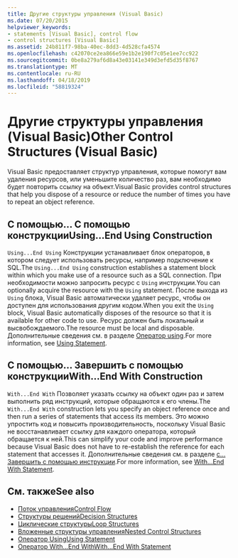 ```yaml
---
title: Другие структуры управления (Visual Basic)
ms.date: 07/20/2015
helpviewer_keywords:
- statements [Visual Basic], control flow
- control structures [Visual Basic]
ms.assetid: 24b811f7-98ba-40ec-8dd3-4d528cfa4574
ms.openlocfilehash: c42070ce2ea866e59e1b2e190f7c05e1ee7cc922
ms.sourcegitcommit: 0be8a279af6d8a43e03141e349d3efd5d35f8767
ms.translationtype: MT
ms.contentlocale: ru-RU
ms.lasthandoff: 04/18/2019
ms.locfileid: "58819324"
---
```

# <a name="other-control-structures-visual-basic"></a><span data-ttu-id="9d39a-102">Другие структуры управления (Visual Basic)</span><span class="sxs-lookup"><span data-stu-id="9d39a-102">Other Control Structures (Visual Basic)</span></span>
<span data-ttu-id="9d39a-103">Visual Basic предоставляет структур управления, которые помогут вам удаления ресурсов, или уменьшите количество раз, вам необходимо будет повторить ссылку на объект.</span><span class="sxs-lookup"><span data-stu-id="9d39a-103">Visual Basic provides control structures that help you dispose of a resource or reduce the number of times you have to repeat an object reference.</span></span>  
  
## <a name="usingend-using-construction"></a><span data-ttu-id="9d39a-104">С помощью... С помощью конструкции</span><span class="sxs-lookup"><span data-stu-id="9d39a-104">Using...End Using Construction</span></span>  
 <span data-ttu-id="9d39a-105">`Using...End Using` Конструкции устанавливает блок операторов, в котором следует использовать ресурсы, например подключение к SQL.</span><span class="sxs-lookup"><span data-stu-id="9d39a-105">The `Using...End Using` construction establishes a statement block within which you make use of a resource such as a SQL connection.</span></span> <span data-ttu-id="9d39a-106">При необходимости можно запросить ресурс с `Using` инструкции.</span><span class="sxs-lookup"><span data-stu-id="9d39a-106">You can optionally acquire the resource with the `Using` statement.</span></span> <span data-ttu-id="9d39a-107">После выхода из `Using` блока, Visual Basic автоматически удаляет ресурс, чтобы он доступен для использования другим кодом.</span><span class="sxs-lookup"><span data-stu-id="9d39a-107">When you exit the `Using` block, Visual Basic automatically disposes of the resource so that it is available for other code to use.</span></span> <span data-ttu-id="9d39a-108">Ресурс должен быть локальный и высвобождаемого.</span><span class="sxs-lookup"><span data-stu-id="9d39a-108">The resource must be local and disposable.</span></span> <span data-ttu-id="9d39a-109">Дополнительные сведения см. в разделе [Оператор using](../../../../visual-basic/language-reference/statements/using-statement.md).</span><span class="sxs-lookup"><span data-stu-id="9d39a-109">For more information, see [Using Statement](../../../../visual-basic/language-reference/statements/using-statement.md).</span></span>  
  
## <a name="withend-with-construction"></a><span data-ttu-id="9d39a-110">С помощью... Завершить с помощью конструкции</span><span class="sxs-lookup"><span data-stu-id="9d39a-110">With...End With Construction</span></span>  
 <span data-ttu-id="9d39a-111">`With...End With` Позволяет указать ссылку на объект один раз и затем выполнить ряд инструкций, которые обращаются к его члены.</span><span class="sxs-lookup"><span data-stu-id="9d39a-111">The `With...End With` construction lets you specify an object reference once and then run a series of statements that access its members.</span></span> <span data-ttu-id="9d39a-112">Это можно упростить код и повысить производительность, поскольку Visual Basic не восстанавливает ссылку для каждого оператора, который обращается к ней.</span><span class="sxs-lookup"><span data-stu-id="9d39a-112">This can simplify your code and improve performance because Visual Basic does not have to re-establish the reference for each statement that accesses it.</span></span> <span data-ttu-id="9d39a-113">Дополнительные сведения см. в разделе [с... Завершить с помощью инструкции](../../../../visual-basic/language-reference/statements/with-end-with-statement.md).</span><span class="sxs-lookup"><span data-stu-id="9d39a-113">For more information, see [With...End With Statement](../../../../visual-basic/language-reference/statements/with-end-with-statement.md).</span></span>  
  
## <a name="see-also"></a><span data-ttu-id="9d39a-114">См. также</span><span class="sxs-lookup"><span data-stu-id="9d39a-114">See also</span></span>

- [<span data-ttu-id="9d39a-115">Поток управления</span><span class="sxs-lookup"><span data-stu-id="9d39a-115">Control Flow</span></span>](../../../../visual-basic/programming-guide/language-features/control-flow/index.md)
- [<span data-ttu-id="9d39a-116">Структуры решений</span><span class="sxs-lookup"><span data-stu-id="9d39a-116">Decision Structures</span></span>](../../../../visual-basic/programming-guide/language-features/control-flow/decision-structures.md)
- [<span data-ttu-id="9d39a-117">Циклические структуры</span><span class="sxs-lookup"><span data-stu-id="9d39a-117">Loop Structures</span></span>](../../../../visual-basic/programming-guide/language-features/control-flow/loop-structures.md)
- [<span data-ttu-id="9d39a-118">Вложенные структуры управления</span><span class="sxs-lookup"><span data-stu-id="9d39a-118">Nested Control Structures</span></span>](../../../../visual-basic/programming-guide/language-features/control-flow/nested-control-structures.md)
- [<span data-ttu-id="9d39a-119">Оператор Using</span><span class="sxs-lookup"><span data-stu-id="9d39a-119">Using Statement</span></span>](../../../../visual-basic/language-reference/statements/using-statement.md)
- [<span data-ttu-id="9d39a-120">Оператор With...End With</span><span class="sxs-lookup"><span data-stu-id="9d39a-120">With...End With Statement</span></span>](../../../../visual-basic/language-reference/statements/with-end-with-statement.md)
